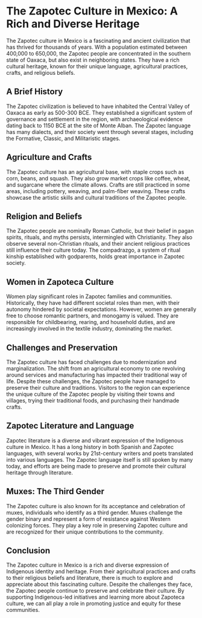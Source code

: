 # The Zapotec Culture in Mexico: A Rich and Diverse Heritage

The Zapotec culture in Mexico is a fascinating and ancient civilization that has thrived for thousands of years. With a population estimated between 400,000 to 650,000, the Zapotec people are concentrated in the southern state of Oaxaca, but also exist in neighboring states. They have a rich cultural heritage, known for their unique language, agricultural practices, crafts, and religious beliefs.

## A Brief History

The Zapotec civilization is believed to have inhabited the Central Valley of Oaxaca as early as 500-300 BCE. They established a significant system of governance and settlement in the region, with archaeological evidence dating back to 1150 BCE at the site of Monte Alban. The Zapotec language has many dialects, and their society went through several stages, including the Formative, Classic, and Militaristic stages.

## Agriculture and Crafts

The Zapotec culture has an agricultural base, with staple crops such as corn, beans, and squash. They also grow market crops like coffee, wheat, and sugarcane where the climate allows. Crafts are still practiced in some areas, including pottery, weaving, and palm-fiber weaving. These crafts showcase the artistic skills and cultural traditions of the Zapotec people.

## Religion and Beliefs

The Zapotec people are nominally Roman Catholic, but their belief in pagan spirits, rituals, and myths persists, intermingled with Christianity. They also observe several non-Christian rituals, and their ancient religious practices still influence their culture today. The compadrazgo, a system of ritual kinship established with godparents, holds great importance in Zapotec society.

## Women in Zapoteca Culture

Women play significant roles in Zapotec families and communities. Historically, they have had different societal roles than men, with their autonomy hindered by societal expectations. However, women are generally free to choose romantic partners, and monogamy is valued. They are responsible for childbearing, rearing, and household duties, and are increasingly involved in the textile industry, dominating the market.

## Challenges and Preservation

The Zapotec culture has faced challenges due to modernization and marginalization. The shift from an agricultural economy to one revolving around services and manufacturing has impacted their traditional way of life. Despite these challenges, the Zapotec people have managed to preserve their culture and traditions. Visitors to the region can experience the unique culture of the Zapotec people by visiting their towns and villages, trying their traditional foods, and purchasing their handmade crafts.

## Zapotec Literature and Language

Zapotec literature is a diverse and vibrant expression of the Indigenous culture in Mexico. It has a long history in both Spanish and Zapotec languages, with several works by 21st-century writers and poets translated into various languages. The Zapotec language itself is still spoken by many today, and efforts are being made to preserve and promote their cultural heritage through literature.

## Muxes: The Third Gender

The Zapotec culture is also known for its acceptance and celebration of muxes, individuals who identify as a third gender. Muxes challenge the gender binary and represent a form of resistance against Western colonizing forces. They play a key role in preserving Zapotec culture and are recognized for their unique contributions to the community.

## Conclusion

The Zapotec culture in Mexico is a rich and diverse expression of Indigenous identity and heritage. From their agricultural practices and crafts to their religious beliefs and literature, there is much to explore and appreciate about this fascinating culture. Despite the challenges they face, the Zapotec people continue to preserve and celebrate their culture. By supporting Indigenous-led initiatives and learning more about Zapoteca culture, we can all play a role in promoting justice and equity for these communities.